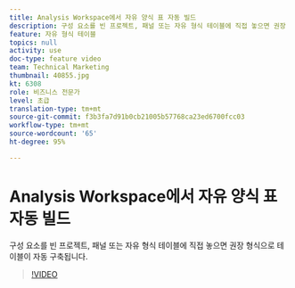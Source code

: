 ```yaml
---
title: Analysis Workspace에서 자유 양식 표 자동 빌드
description: 구성 요소를 빈 프로젝트, 패널 또는 자유 형식 테이블에 직접 놓으면 권장 형식으로 테이블이 자동 구축됩니다.
feature: 자유 형식 테이블
topics: null
activity: use
doc-type: feature video
team: Technical Marketing
thumbnail: 40855.jpg
kt: 6308
role: 비즈니스 전문가
level: 초급
translation-type: tm+mt
source-git-commit: f3b3fa7d91b0cb21005b57768ca23ed6700fcc03
workflow-type: tm+mt
source-wordcount: '65'
ht-degree: 95%

---
```



# Analysis Workspace에서 자유 양식 표 자동 빌드

구성 요소를 빈 프로젝트, 패널 또는 자유 형식 테이블에 직접 놓으면 권장 형식으로 테이블이 자동 구축됩니다.

>[!VIDEO](https://video.tv.adobe.com/v/40855/?quality=12&learn=on)

